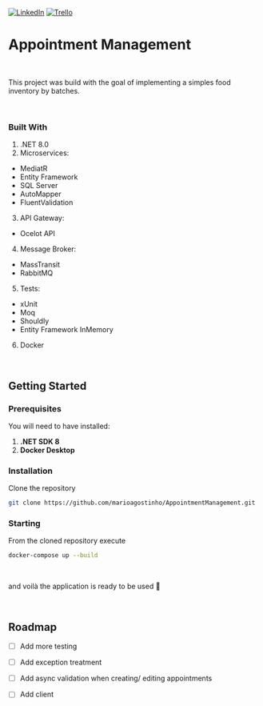 [![LinkedIn][linkedin-shield]][linkedin-url] [![Trello][trello-icon]][trello-url]

# Appointment Management 

<br />

This project was build with the goal of implementing a simples food inventory by batches.

<br />

### Built With

1. .NET 8.0
2. Microservices:
* MediatR
* Entity Framework
* SQL Server
* AutoMapper
* FluentValidation
3. API Gateway:
* Ocelot API
4. Message Broker:
* MassTransit
* RabbitMQ
5. Tests:
* xUnit
* Moq
* Shouldly
* Entity Framework InMemory
6. Docker

<br />

## Getting Started

### Prerequisites

You will need to have installed:
1. **.NET SDK 8**
2. **Docker Desktop**

### Installation

Clone the repository
 ```sh
 git clone https://github.com/marioagostinho/AppointmentManagement.git
 ```

### Starting

From the cloned repository execute
 ```sh
 docker-compose up --build
 ```

<br />

and voilà the application is ready to be used :slightly_smiling_face:

<br />

## Roadmap

- [ ] Add more testing
- [ ] Add exception treatment
- [ ] Add async validation when creating/ editing appointments
- [ ] Add client


<!-- VARS -->

[linkedin-shield]: https://img.shields.io/badge/-LinkedIn-black.svg?style=for-the-badge&logo=linkedin&colorB=0077b5
[linkedin-url]: https://www.linkedin.com/in/mario-agostinho-5b364912b/
[trello-icon]: https://img.shields.io/badge/-Trello-black.svg?style=for-the-badge&logo=trello&colorB=0052CC
[trello-url]: https://trello.com/b/Y2SHQMln/inventory
